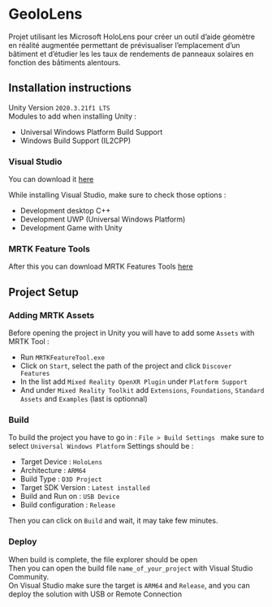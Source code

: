 # GeoloLens

Projet utilisant les Microsoft HoloLens pour créer un outil d’aide géomètre en réalité augmentée permettant de prévisualiser l’emplacement d’un bâtiment et d’étudier les les taux de rendements de panneaux solaires en fonction des bâtiments alentours.
 
## Installation instructions 

Unity Version `2020.3.21f1 LTS`
<br>
Modules to add when installing Unity : 
- Universal Windows Platform Build Support
- Windows Build Support (IL2CPP) 

### Visual Studio
You can download it <a href="https://visualstudio.microsoft.com/fr/downloads/" target="_blank">here</a>
<br>

While installing Visual Studio, make sure to check those options :

- Development desktop C++
- Development UWP (Universal Windows Platform)
- Development Game with Unity

### MRTK Feature Tools 

After this you can download MRTK Features Tools <a href="https://www.microsoft.com/en-us/download/details.aspx?id=102778" target="_blank">here</a>

## Project Setup

### Adding MRTK Assets

Before opening the project in Unity you will have to add some `Assets` with MRTK Tool :
- Run `MRTKFeatureTool.exe`
- Click on `Start`, select the path of the project and click `Discover Features`
- In the list add `Mixed Reality OpenXR Plugin` under `Platform Support`
- And under `Mixed Reality Toolkit` add `Extensions`, `Foundations`, `Standard Assets` and `Examples` (last is optionnal)


### Build

To build the project you have to go in :
`File > Build Settings ` make sure to select `Universal Windows Platform`
Settings should be : 
- Target Device : `HoloLens`
- Architecture  : `ARM64`
- Build Type : `D3D Project`
- Target SDK Version : `Latest installed`
- Build and Run on : `USB Device`
- Build configuration : `Release`

Then you can click on `Build` and wait, it may take few minutes.

### Deploy

When build is complete, the file explorer should be open<br>
Then you can open the build file `name_of_your_project` with Visual Studio Community.<br>
On Visual Studio make sure the target is `ARM64` and `Release`, and you can deploy the solution with USB or Remote Connection
